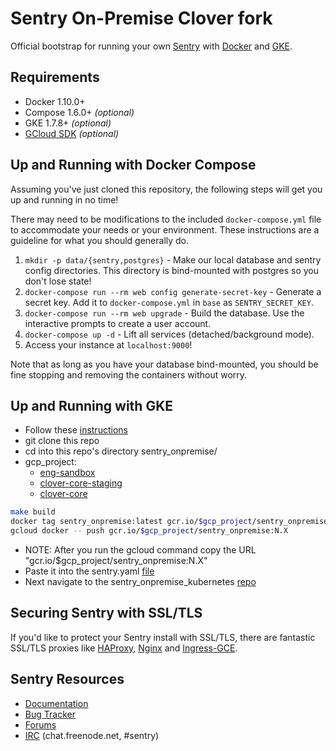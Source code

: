 # Sentry On-Premise Clover fork

Official bootstrap for running your own [Sentry](https://sentry.io/) with [Docker](https://www.docker.com/)
and [GKE](https://cloud.google.com/kubernetes-engine/).

## Requirements

* Docker 1.10.0+
* Compose 1.6.0+ _(optional)_
* GKE 1.7.8+ _(optional)_
* [GCloud SDK](https://cloud.google.com/sdk/downloads) _(optional)_

## Up and Running with Docker Compose

Assuming you've just cloned this repository, the following steps
will get you up and running in no time!

There may need to be modifications to the included `docker-compose.yml` file to accommodate your needs or your environment.
These instructions are a guideline for what you should generally do.

1. `mkdir -p data/{sentry,postgres}` - Make our local database and sentry config directories.
    This directory is bind-mounted with postgres so you don't lose state!
2. `docker-compose run --rm web config generate-secret-key` - Generate a secret key.
    Add it to `docker-compose.yml` in `base` as `SENTRY_SECRET_KEY`.
3. `docker-compose run --rm web upgrade` - Build the database.
    Use the interactive prompts to create a user account.
4. `docker-compose up -d` - Lift all services (detached/background mode).
5. Access your instance at `localhost:9000`!

Note that as long as you have your database bind-mounted, you should
be fine stopping and removing the containers without worry.

## Up and Running with GKE

* Follow these [instructions](https://github.com/CloverHealth/documentation/blob/master/docs/sentry_on_gke.md)
* git clone this repo
* cd into this repo's directory sentry_onpremise/
* gcp_project:
  * [eng-sandbox](https://console.cloud.google.com/home/dashboard?project=eng-sandbox&organizationId=718291092617)
  * [clover-core-staging](https://console.cloud.google.com/home/dashboard?project=clover-core-staging&organizationId=718291092617)
  * [clover-core](https://console.cloud.google.com/home/dashboard?project=clover-core&organizationId=718291092617)

```bash
make build
docker tag sentry_onpremise:latest gcr.io/$gcp_project/sentry_onpremise:N.X
gcloud docker -- push gcr.io/$gcp_project/sentry_onpremise:N.X
```

* NOTE: After you run the gcloud command copy the URL "gcr.io/$gcp_project/sentry_onpremise:N.X"
* Paste it into the sentry.yaml [file](https://github.com/Cloverhealth/sentry_onpremise_kubernetes/master/sentry/sentry.yaml)
* Next navigate to the sentry_onpremise_kubernetes [repo](https://github.com/Cloverhealth/sentry_onpremise_kubernetes)

## Securing Sentry with SSL/TLS

If you'd like to protect your Sentry install with SSL/TLS, there are
fantastic SSL/TLS proxies like [HAProxy](http://www.haproxy.org/), [Nginx](http://nginx.org/)
and [Ingress-GCE](https://github.com/kubernetes/ingress-gce/blob/master/README.md#frontend-https).

## Sentry Resources

 * [Documentation](https://docs.sentry.io/server/installation/docker/)
 * [Bug Tracker](https://github.com/getsentry/onpremise)
 * [Forums](https://forum.sentry.io/c/on-premise)
 * [IRC](irc://chat.freenode.net/sentry) (chat.freenode.net, #sentry)
